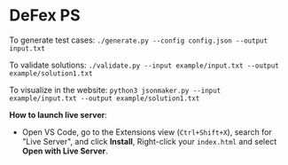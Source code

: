 # DeFex PS

To generate test cases: `./generate.py --config config.json --output input.txt`

To validate solutions: `./validate.py --input example/input.txt --output example/solution1.txt`

To visualize in the website: `python3 jsonmaker.py --input example/input.txt --output example/solution1.txt`

**How to launch live server**:  
   - Open VS Code, go to the Extensions view (`Ctrl+Shift+X`), search for "Live Server", and click **Install**, Right-click your `index.html` and select **Open with Live Server**.